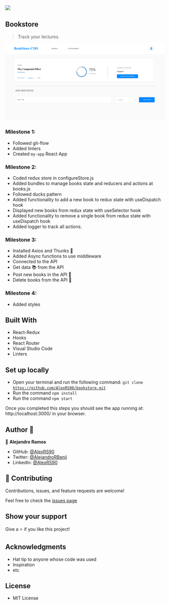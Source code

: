 ![](https://img.shields.io/badge/Microverse-blueviolet)

## Bookstore

> Track your lectures.

![screenshot](ssFinal.png)

### Milestone 1:
 - Followed git-flow
 - Added linters
 - Created <code>my-app</code> React App
### Milestone 2:
 - Coded redux store in configureStore.js
 - Added bundles to manage books state and reducers and actions at books.js
 - Followed ducks pattern
 - Added functionality to add a new book to redux state with useDispatch hook
 - Displayed new books from redux state with useSelector hook
 - Added functionality to remove a single book from redux state with useDispatch hook
 - Added logger to track all actions.
### Milestone 3:
 - Installed Axios and Thunks 🍭
 - Added Async functions to use middleware
 - Connected to the API
  - Get data 📚 from the API
  - Post new books in the API 📖
  - Delete books from the API 🚫
### Milestone 4:
 - Added styles
 
## Built With

- React-Redux
- Hooks
- React Router
- Visual Studio Code
- Linters

## Set up locally

- Open your terminal and run the following command: <code>git clone https://github.com/AlexRS90/bookstore.git</code>
- Run the command <code>npm install</code>
- Run the command <code>npm start</code>

Once you completed this steps you should see the app running at: http://localhost:3000/ in your browser.

## Author 👤

👤 **Alejandro Ramos**

- GitHub: [@AlexRS90](https://github.com/AlexRS90)
- Twitter: [@AlejandroRBenji](https://twitter.com/AlejandroRBenji)
- LinkedIn: [@AlexRS90](https://www.linkedin.com/in/AlexRS90/)

## 🤝 Contributing

Contributions, issues, and feature requests are welcome!

Feel free to check the [issues page](https://github.com/AlexRS90/bookstore/issues)

## Show your support

Give a ⭐️ if you like this project!

## Acknowledgments

- Hat tip to anyone whose code was used
- Inspiration
- etc

## License

- MIT License